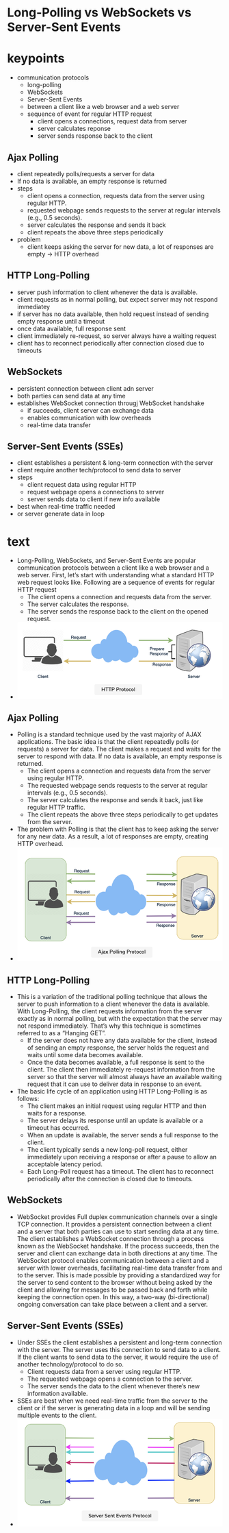 Long-Polling vs WebSockets vs Server-Sent Events
====

# keypoints
- communication protocols 
    - long-polling
    - WebSockets
    - Server-Sent Events
    - between a client like a web browser and a web server
    - sequence of event for regular HTTP request
        - client opens a connections, request data from server
        - server calculates reponse
        - server sends response back to the client

## Ajax Polling
- client repeatedly polls/requests a server for data
- If no data is available, an empty response is returned
- steps
    - client opens a connection, requests data from the server using regular HTTP.
    - requested webpage sends requests to the server at regular intervals (e.g., 0.5 seconds).
    - server calculates the response and sends it back
    - client repeats the above three steps periodically 
- problem
    - client keeps asking the server for new data, a lot of responses are empty -> HTTP overhead

## HTTP Long-Polling
- server push information to client whenever the data is available. 
- client requests as in normal polling, but expect server may not respond immediatey
- if server has no data available, then hold request instead of sending empty response until a timeout
- once data available, full response sent
- client immediately re-request, so server always have a waiting request
- client has to reconnect periodically after connection closed due to timeouts

## WebSockets
- persistent connection between client adn server
- both parties can send data at any time
- establishes WebSocket connection througj WebSocket handshake
    - if succeeds, client server can exchange data
    - enables communication with low overheads
    - real-time data transfer

## Server-Sent Events (SSEs)
- client establishes a persistent & long-term connection with the server
- client require another tech/protocol to send data to server
- steps
    - client request data using regular HTTP
    - request webpage opens a connections to server
    - server sends data to client if new info available
- best when real-time traffic needed
- or server generate data in loop


# text
- Long-Polling, WebSockets, and Server-Sent Events are popular communication protocols between a client like a web browser and a web server. First, let’s start with understanding what a standard HTTP web request looks like. Following are a sequence of events for regular HTTP request
    - The client opens a connection and requests data from the server.
    - The server calculates the response.
    - The server sends the response back to the client on the opened request.
- ![HTTP protocol](../images/HTTP_protocol.png)

## Ajax Polling
- Polling is a standard technique used by the vast majority of AJAX applications. The basic idea is that the client repeatedly polls (or requests) a server for data. The client makes a request and waits for the server to respond with data. If no data is available, an empty response is returned.
    - The client opens a connection and requests data from the server using regular HTTP.
    - The requested webpage sends requests to the server at regular intervals (e.g., 0.5 seconds).
    - The server calculates the response and sends it back, just like regular HTTP traffic.
    - The client repeats the above three steps periodically to get updates from the server.
- The problem with Polling is that the client has to keep asking the server for any new data. As a result, a lot of responses are empty, creating HTTP overhead.
- ![Ajax Polling Protocol](../images/ajax.png)

## HTTP Long-Polling
- This is a variation of the traditional polling technique that allows the server to push information to a client whenever the data is available. With Long-Polling, the client requests information from the server exactly as in normal polling, but with the expectation that the server may not respond immediately. That’s why this technique is sometimes referred to as a “Hanging GET”.
    - If the server does not have any data available for the client, instead of sending an empty response, the server holds the request and waits until some data becomes available.
    - Once the data becomes available, a full response is sent to the client. The client then immediately re-request information from the server so that the server will almost always have an available waiting request that it can use to deliver data in response to an event.
- The basic life cycle of an application using HTTP Long-Polling is as follows:
    - The client makes an initial request using regular HTTP and then waits for a response.
    - The server delays its response until an update is available or a timeout has occurred.
    - When an update is available, the server sends a full response to the client.
    - The client typically sends a new long-poll request, either immediately upon receiving a response or after a pause to allow an acceptable latency period.
    - Each Long-Poll request has a timeout. The client has to reconnect periodically after the connection is closed due to timeouts.

## WebSockets
- WebSocket provides Full duplex communication channels over a single TCP connection. It provides a persistent connection between a client and a server that both parties can use to start sending data at any time. The client establishes a WebSocket connection through a process known as the WebSocket handshake. If the process succeeds, then the server and client can exchange data in both directions at any time. The WebSocket protocol enables communication between a client and a server with lower overheads, facilitating real-time data transfer from and to the server. This is made possible by providing a standardized way for the server to send content to the browser without being asked by the client and allowing for messages to be passed back and forth while keeping the connection open. In this way, a two-way (bi-directional) ongoing conversation can take place between a client and a server.

## Server-Sent Events (SSEs)
- Under SSEs the client establishes a persistent and long-term connection with the server. The server uses this connection to send data to a client. If the client wants to send data to the server, it would require the use of another technology/protocol to do so.
    - Client requests data from a server using regular HTTP.
    - The requested webpage opens a connection to the server.
    - The server sends the data to the client whenever there’s new information available.
- SSEs are best when we need real-time traffic from the server to the client or if the server is generating data in a loop and will be sending multiple events to the client.
- ![Server Sent Events Protocol](../images/sse.png)